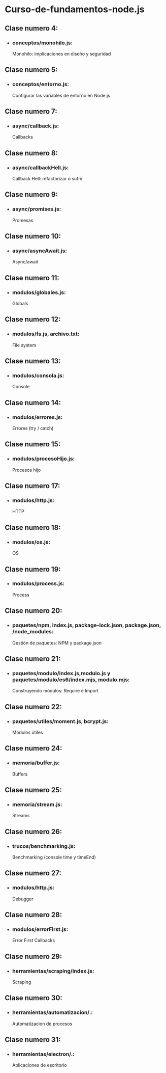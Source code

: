 # Curso-de-fundamentos-node.js

## Clase numero 4:
 - ### conceptos/monohilo.js: 
    Monohilo: implicaciones en diseño y seguridad

## Clase numero 5:
 - ### conceptos/entorno.js: 
    Configurar las variables de entorno en Node.js

## Clase numero 7:
 - ### async/callback.js: 
    Callbacks

## Clase numero 8:
 - ### async/callbackHell.js: 
    Callback Hell: refactorizar o sufrir

## Clase numero 9:
 - ### async/promises.js: 
    Promesas

## Clase numero 10:
 - ### async/asyncAwait.js: 
    Async/await

## Clase numero 11:
 - ### modulos/globales.js: 
    Globals

## Clase numero 12:
 - ### modulos/fs.js, archivo.txt: 
    File system

## Clase numero 13:
 - ### modulos/consola.js: 
    Console

## Clase numero 14:
 - ### modulos/errores.js: 
    Errores (try / catch)

## Clase numero 15:
 - ### modulos/procesoHijo.js: 
    Procesos hijo

## Clase numero 17:
 - ### modulos/http.js: 
    HTTP

## Clase numero 18:
 - ### modulos/os.js: 
    OS

## Clase numero 19:
 - ### modulos/process.js: 
    Process

## Clase numero 20:
 - ### paquetes/npm, index.js, package-lock.json, package.json, /node_modules: 
    Gestión de paquetes: NPM y package.json

## Clase numero 21:
 - ### paquetes/modulo/index.js,modulo.js y  paquetes/modulo/es6/index.mjs, modulo.mjs: 
    Construyendo módulos: Require e Import

## Clase numero 22:
   - ### paquetes/utiles/moment.js, bcrypt.js:
      Módulos útiles

## Clase numero 24:
   - ### memoria/buffer.js:
      Buffers

## Clase numero 25:
   - ### memoria/stream.js:
      Streams

## Clase numero 26:
   - ### trucos/benchmarking.js:
      Benchmarking (console time y timeEnd)

## Clase numero 27:
   - ### modulos/http.js:
      Debugger

## Clase numero 28:
   - ### modulos/errorFirst.js:
      Error First Callbacks

## Clase numero 29:
   - ### herramientas/scraping/index.js:
      Scraping

## Clase numero 30:
   - ### herramientas/automatizacion/.:
       Automatizacion de procesos

## Clase numero 31:
   - ### herramientas/electron/.:
       Aplicaciones de escritorio